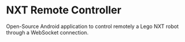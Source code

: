 NXT Remote Controller
=====================

Open-Source Android application to control remotely a Lego NXT robot through a WebSocket connection.